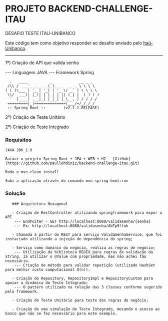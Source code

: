 # PROJETO BACKEND-CHALLENGE-ITAU

DESAFIO TESTE ITAU-UNIBANCO

Este código tem como objetivo responder ao desafio enviado pelo [Itaú-Unibanco](https://github.com/itidigital/backend-challenge).

--------------------------------------------------------------------------------------------------------------------------------

1º) Criação de API que valida senha

--- Linguagem JAVA
--- Framework Spring

```
  .   ____          _            __ _ _
 /\\ / ___'_ __ _ _(_)_ __  __ _ \ \ \ \
( ( )\___ | '_ | '_| | '_ \/ _` | \ \ \ \
 \\/  ___)| |_)| | | | | || (_| |  ) ) ) )
  '  |____| .__|_| |_|_| |_\__, | / / / /
 =========|_|==============|___/=/_/_/_/
 :: Spring Boot ::        (v2.1.1.RELEASE)

```

2º) Criação de Teste Unitário

2º) Criação de Teste Integrado
	
### Requisitos

```
JAVA JDK_1.8

Baixar o projeto Spring Boot + JPA + WEB + H2 - [GitHub](https://github.com/paullohdiniz/backend-challenge-itau.git)	

Roda o mvn clean install

Subi a aplicação através do comando mvn spring-boot:run

```
### Solução

```
   ### Arquitetura Hexagonal
   
   - Criação de RestController utilizando springframework para expor a API
   	--- EndPoiter - GET http://localhost:8080/validasenha/{senha} 
	--- Ex: http://localhost:8080/validasenha/AbTp9!fok
   
   - Chamada a partir do REST para serviço ValidaSenhaService, que foi instaciado utilizando a injeção de dependência do spring;
   
   - Serviço como domínio do negócio, realiza as regras de negócio;
   	--- Utilização da biblioteca REGEX para regras de validação da string. Ia utilizar o @Value com propriedade, mas não achei tão necessário.
	--- Criação de método para validar repetição (utilizado HashSet para melhor custo computacional O(n)).
   
   - Criação do Repository, RepositoryImpl e RepositoryCustom para apoiar a dinâmica do Teste Integrado;
   	--- O pattern utilizado na relação das 3 classes conforme sugerido pelo framework.
	
   - Criação de Teste Unitário para teste das regras de negócio;
   
   - Criação de uma simulação de Teste Integrado, mocando o acesso ao banco que não se fez necessário para este exemplo.
```

